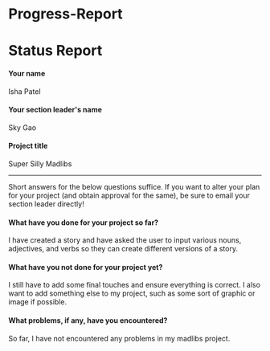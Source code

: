# Progress-Report
# Status Report

#### Your name

Isha Patel

#### Your section leader's name

Sky Gao
#### Project title

Super Silly Madlibs

***

Short answers for the below questions suffice. If you want to alter your plan for your project (and obtain approval for the same), be sure to email your section leader directly!

#### What have you done for your project so far?

I have created a story and have asked the user to input various nouns, adjectives, and verbs so they can create different versions of a story. 

#### What have you not done for your project yet?

I still have to add some final touches and ensure everything is correct. I also want to add something else to my project, such as some sort of graphic or image if possible. 
#### What problems, if any, have you encountered?

So far, I have not encountered any problems in my madlibs project. 
